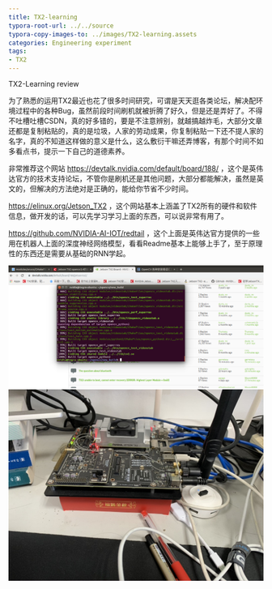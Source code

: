 ```yaml
---
title: TX2-learning
typora-root-url: ../../source
typora-copy-images-to: ../images/TX2-learning.assets
categories: Engineering experiment
tags:
- TX2
---
```


TX2-Learning review

为了熟悉的运用TX2最近也花了很多时间研究，可谓是天天逛各类论坛，解决配环境过程中的各种Bug，虽然前段时间刷机就被折腾了好久，但是还是弄好了。不得不吐槽吐槽CSDN，真的好多错的，要是不注意辨别，就越搞越炸毛，大部分文章还都是复制粘贴的，真的是垃圾，人家的劳动成果，你复制粘贴一下还不提人家的名字，真的不知道这样做的意义是什么，这么敷衍干嘛还弄博客，有那个时间不如多看点书，提示一下自己的道德素养。

非常推荐这个网站	https://devtalk.nvidia.com/default/board/188/ ，这个是英伟达官方的技术支持论坛，不管你是刷机还是其他问题，大部分都能解决，虽然是英文的，但解决的方法绝对是正确的，能给你节省不少时间。

https://elinux.org/Jetson_TX2 ，这个网站基本上涵盖了TX2所有的硬件和软件信息，做开发的话，可以先学习学习上面的东西，可以说非常有用了。

https://github.com/NVIDIA-AI-IOT/redtail ，这个上面是英伟达官方提供的一些用在机器人上面的深度神经网络模型，看看Readme基本上能够上手了，至于原理性的东西还是需要从基础的RNN学起。

<img src="/images/TX2-learning.assets/Screenshot%20from%202019-10-22%2017-20-11.png" alt="Screenshot from 2019-10-22 17-20-11" style="zoom:50%;" />



<img src="/images/TX2-learning.assets/FF24300E-8764-40B6-8DD9-3AC80EC387EA_1_105_c.jpeg" alt="FF24300E-8764-40B6-8DD9-3AC80EC387EA_1_105_c" style="zoom:50%;" />